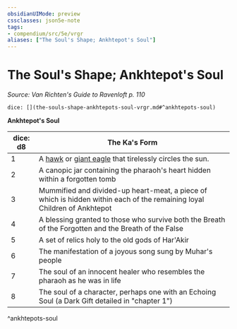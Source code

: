 ```yaml
---
obsidianUIMode: preview
cssclasses: json5e-note
tags:
- compendium/src/5e/vrgr
aliases: ["The Soul's Shape; Ankhtepot's Soul"]
---
```

# The Soul's Shape; Ankhtepot's Soul
*Source: Van Richten's Guide to Ravenloft p. 110* 

`dice: [](the-souls-shape-ankhtepots-soul-vrgr.md#^ankhtepots-soul)`

**Ankhtepot's Soul**

| dice: d8 | The Ka's Form |
|----------|---------------|
| 1 | A [hawk](/2-Mechanics/CLI/bestiary/beast/hawk.md) or [giant eagle](/2-Mechanics/CLI/bestiary/beast/giant-eagle.md) that tirelessly circles the sun. |
| 2 | A canopic jar containing the pharaoh's heart hidden within a forgotten tomb |
| 3 | Mummified and divided-up heart-meat, a piece of which is hidden within each of the remaining loyal Children of Ankhtepot |
| 4 | A blessing granted to those who survive both the Breath of the Forgotten and the Breath of the False |
| 5 | A set of relics holy to the old gods of Har'Akir |
| 6 | The manifestation of a joyous song sung by Muhar's people |
| 7 | The soul of an innocent healer who resembles the pharaoh as he was in life |
| 8 | The soul of a character, perhaps one with an Echoing Soul (a Dark Gift detailed in "chapter 1") |
^ankhtepots-soul